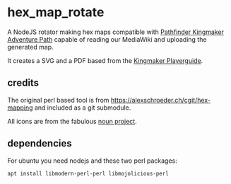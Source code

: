 # hex_map_rotate
A NodeJS rotator making hex maps compatible with [Pathfinder Kingmaker Adventure Path](https://pathfinderwiki.com/wiki/Kingmaker_(adventure_path)) capable of reading our MediaWiki and uploading the generated map.

It creates a SVG and a PDF based from the [Kingmaker Playerguide](https://paizo.com/products/btpy8dqh?Pathfinder-Adventure-Path-Kingmaker-Players-Guide).

## credits
The original perl based tool is from https://alexschroeder.ch/cgit/hex-mapping and included as a git submodule.

All icons are from the fabulous [noun project](https://thenounproject.com/).

## dependencies
For ubuntu you need nodejs and these two perl packages:
```console
apt install libmodern-perl-perl libmojolicious-perl
```
